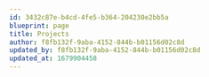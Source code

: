 ```yaml
---
id: 3432c87e-b4cd-4fe5-b364-204230e2bb5a
blueprint: page
title: Projects
author: f8fb132f-9aba-4152-844b-b01156d02c8d
updated_by: f8fb132f-9aba-4152-844b-b01156d02c8d
updated_at: 1679904458
---
```

